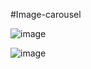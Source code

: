 #Image-carousel

![image](https://user-images.githubusercontent.com/81670997/172297097-b430176c-6d34-4453-af08-bbc1703a5618.png)

![image](https://user-images.githubusercontent.com/81670997/172297338-311b80af-36bb-4ea5-9644-8024fdcda2b3.png)

